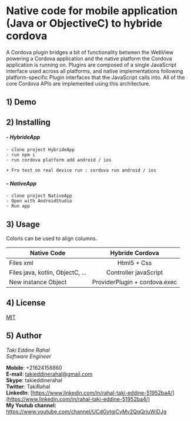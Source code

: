 # Native code for mobile application (Java or ObjectiveC) to hybride cordova

A Cordova plugin bridges a bit of functionality between the WebView powering a Cordova application and the native platform the Cordova application is running on. Plugins are composed of a single JavaScript interface used across all platforms, and native implementations following platform-specific Plugin interfaces that the JavaScript calls into. All of the core Cordova APIs are implemented using this architecture.

## 1) Demo

## 2) Installing
    
#### - *HybrideApp* 
    
    - clone project HybrideApp
    - run npm i
    - run cordova platform add android / ios
    
    + Fro test on real device run : cordova run android / ios
    

#### - *NativeApp* 
    - clone project NativeApp
    - Open with AndroidStudio
    - Run app

## 3) Usage

Colons can be used to align columns.

| Native Code                             | Hybride Cordova                     |
| ----------------------------------------|:-----------------------------------:|
| Files xml                               | Html5 + Css                         |
| Files java, kotlin, ObjectC, ...        | Controller javaScript               |
| New instance Object                     | ProviderPlugin + cordova.exec       |


## 4) License
[MIT](https://choosealicense.com/licenses/mit/)


## 5) Author    
*Taki Eddine Rahal*     
*Software Engineer* 
 
**Mobile**: +21624158860    
**E-mail**: [takieddinerahal@gmail.com](mailto:takieddinerahal@gmail.com)      
**Skype**: takieddinerahal      
**Twitter**: TakiRahal    
**LinkedIn**: [https://www.linkedin.com/in/rahal-taki-eddine-51952ba4/](https://www.linkedin.com/in/rahal-taki-eddine-51952ba4/)    
**My Youtub channel:**  https://www.youtube.com/channel/UCdGytgjCyMv2QqQrjuWiDJg